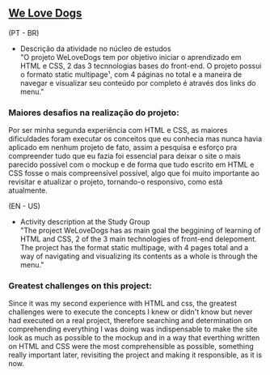 ## [We Love Dogs](https://lucasdsl.github.io/We-Love-Dogs-website/index.html)

(PT - BR)
- Descrição da atividade no núcleo de estudos<br>
"O projeto WeLoveDogs tem por objetivo iniciar o aprendizado em HTML e CSS, 2 das 3 tecnnologias bases do front-end. O projeto possui o formato static multipage¹, com 4 páginas no total e a maneira de navegar e visualizar seu 
conteúdo por completo é através dos links do menu."

### Maiores desafios na realização do projeto:
Por ser minha segunda experiência com HTML e CSS, as maiores dificuldades foram executar os conceitos que eu conhecia 
mas nunca havia  aplicado em nenhum projeto de fato, assim a pesquisa e esforço pra compreender tudo que eu fazia foi 
essencial para deixar o site o mais parecido possível com o mockup e de forma que tudo escrito em HTML e CSS fosse o mais compreensível possível, algo que foi muito importante ao revisitar e atualizar o projeto, tornando-o responsivo, 
como está atualmente.

(EN - US)
- Activity description at the Study Group<br>
"The project WeLoveDogs has as main goal the beggining of learning of HTML and CSS, 2 of the 3 main technologies of front-end delepoment. The project has the format static multipage, with 4 pages total and a way of navigating and 
visualizing its contents as a whole is through the menu."

### Greatest challenges on this project:
Since it was my second experience with HTML and css, the greatest challenges were to execute the concepts I knew or didn't know but never had executed on a real project, therefore searching and determination on comprehending everything I was doing was indispensable to make the site look as much as possible to the mockup and in a way that everthing written on HTML and CSS were the most comprehensible as possible, something really important later, revisiting the project and making it responsible, as it is now.